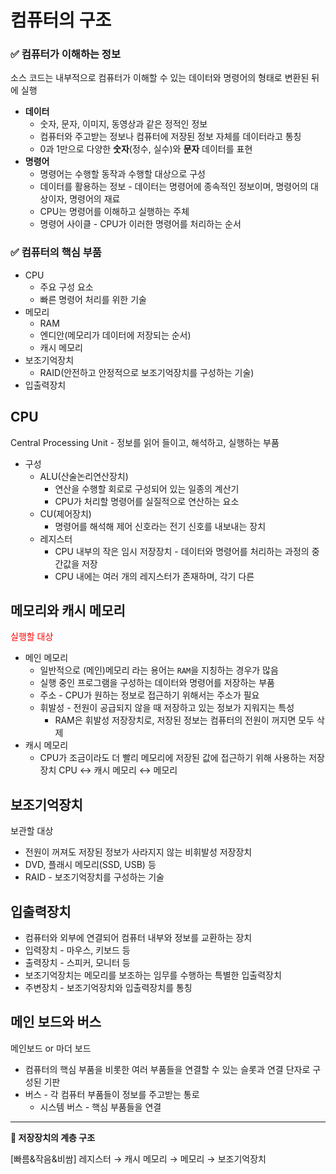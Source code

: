 # 컴퓨터의 구조
### ✅ 컴퓨터가 이해하는 정보
소스 코드는 내부적으로 컴퓨터가 이해할 수 있는 데이터와 명령어의 형태로 변환된 뒤에 실행
- **데이터**
  - 숫자, 문자, 이미지, 동영상과 같은 정적인 정보
  - 컴퓨터와 주고받는 정보나 컴퓨터에 저장된 정보 자체를 데이터라고 통칭
  - 0과 1만으로 다양한 **숫자**(정수, 실수)와 **문자** 데이터를 표현
- **명령어**
    - 명령어는 수행할 동작과 수행할 대상으로 구성
    - 데이터를 활용하는 정보 - 데이터는 명령어에 종속적인 정보이며, 명령어의 대상이자, 명령어의 재료
    - CPU는 명령어를 이해하고 실행하는 주체
    - 명령어 사이클 - CPU가 이러한 명령어를 처리하는 순서
 ### ✅ 컴퓨터의 핵심 부품
 - CPU
    - 주요 구성 요소
    - 빠른 명령어 처리를 위한 기술
- 메모리
    - RAM
    - 엔디안(메모리가 데이터에 저장되는 순서)
    - 캐시 메모리
- 보조기억장치
    - RAID(안전하고 안정적으로 보조기억장치를 구성하는 기술)
- 입출력장치

## CPU
Central Processing Unit - 정보를 읽어 들이고, 해석하고, 실행하는 부품
- 구성
    - ALU(산술논리연산장치)
        - 연산을 수행할 회로로 구성되어 있는 일종의 계산기
        - CPU가 처리할 명령어를 실질적으로 연산하는 요소
    - CU(제어장치)
        - 명령어를 해석해 제어 신호라는 전기 신호를 내보내는 장치
    - 레지스터
        - CPU 내부의 작은 임시 저장장치 - 데이터와 명령어를 처리하는 과정의 중간값을 저장
        - CPU 내에는 여러 개의 레지스터가 존재하며, 각기 다른

## 메모리와 캐시 메모리
<span style="color: red;">실행할 대상</span>
- 메인 메모리
    - 일반적으로 (메인)메모리 라는 용어는 `RAM`을 지칭하는 경우가 많음
    - 실행 중인 프로그램을 구성하는 데이터와 명령어를 저장하는 부품
    - 주소 - CPU가 원하는 정보로 접근하기 위해서는 주소가 필요
    - 휘발성 - 전원이 공급되지 않을 때 저장하고 있는 정보가 지워지는 특성
        - RAM은 휘발성 저장장치로, 저장된 정보는 컴퓨터의 전원이 꺼지면 모두 삭제
- 캐시 메모리
    - CPU가 조금이라도 더 빨리 메모리에 저장된 값에 접근하기 위해 사용하는 저장 장치
CPU ↔ 캐시 메모리 ↔ 메모리

## 보조기억장치
보관할 대상
- 전원이 꺼져도 저장된 정보가 사라지지 않는 비휘발성 저장장치
- DVD, 플래시 메모리(SSD, USB) 등
- RAID - 보조기억장치를 구성하는 기술

## 입출력장치
- 컴퓨터와 외부에 연결되어 컴퓨터 내부와 정보를 교환하는 장치
- 입력장치 - 마우스, 키보드 등
- 출력장치 - 스피커, 모니터 등
- 보조기억장치는 메모리를 보조하는 임무를 수행하는 특별한 입출력장치
- 주변장치 - 보조기억장치와 입출력장치를 통칭

## 메인 보드와 버스
메인보드 or 마더 보드
- 컴퓨터의 핵심 부품을 비롯한 여러 부품들을 연결할 수 있는 슬롯과 연결 단자로 구성된 기판
- 버스 - 각 컴퓨터 부품들이 정보를 주고받는 통로
    - 시스템 버스 - 핵심 부품들을 연결

 <hr>
 
**🔷 저장장치의 계층 구조**

[빠름&작음&비쌈] 레지스터 → 캐시 메모리 → 메모리 → 보조기억장치
